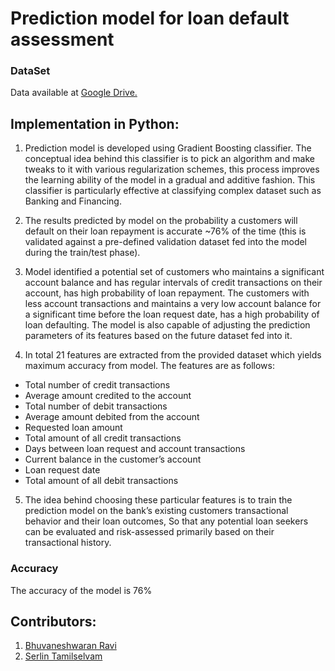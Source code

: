 # Prediction model for loan default assessment

### DataSet

Data available at <a href="https://drive.google.com/file/d/1Bgvky1gxY-bQqiRUX3-GOBGwezhU0tba/view?usp=sharing">Google Drive.</a>

## Implementation in Python:

1. Prediction model is developed using Gradient Boosting classifier. The conceptual idea behind this classifier is to pick an algorithm and make tweaks to it with various regularization schemes, this process improves the learning ability of the model in a gradual and additive fashion. This classifier is particularly effective at classifying complex dataset such as Banking and Financing.

2. The results predicted by model on the probability a customers will default on their loan repayment is accurate ~76% of the time (this is validated against a pre-defined validation dataset fed into the model during the train/test phase).

3. Model identified a potential set of customers who maintains a significant account balance and has regular intervals of credit transactions on their account, has high probability of loan repayment. The customers with less account transactions and maintains a very low account balance for a significant time before the loan request date, has a high probability of loan defaulting. The model is also capable of adjusting the prediction parameters of its features based on the future dataset fed into it.

4. In total 21 features are extracted from the provided dataset which yields maximum accuracy from model. The features are as follows:
<ul>
	<li>Total number of credit transactions</li>
	<li>Average amount credited to the account</li>
	<li>Total number of debit transactions</li>
	<li>Average amount debited from the account</li>
	<li>Requested loan amount</li>
	<li>Total amount of all credit transactions</li>
	<li>Days between loan request and account transactions</li>
	<li>Current balance in the customer’s account</li>
	<li>Loan request date</li>
	<li>Total amount of all debit transactions</li>
</ul>

5. The idea behind choosing these particular features is to train the prediction model on the bank’s existing customers transactional behavior and their loan outcomes, So that any potential loan seekers can be evaluated and risk-assessed primarily based on their transactional history.

### Accuracy
The accuracy of the model is 76%

## Contributors:

1. <a href="https://github.com/BhuvaneshRavi" target="_blank">Bhuvaneshwaran Ravi</a>
2. <a href="https://github.com/serlintamilselvam" target="_blank">Serlin Tamilselvam</a>